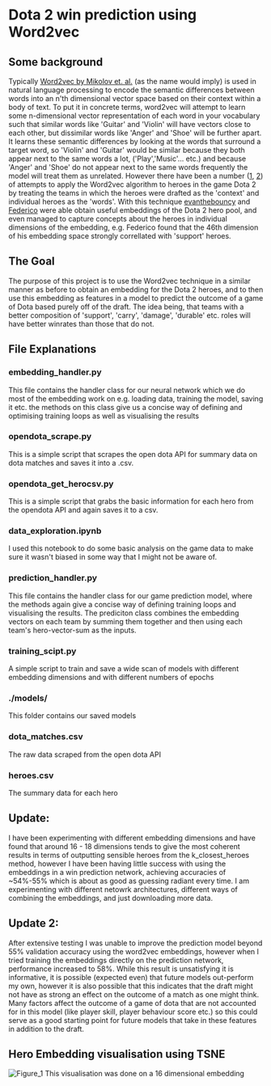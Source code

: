 # Dota 2 win prediction using Word2vec

## Some background
Typically [Word2vec by Mikolov et. al.](https://papers.nips.cc/paper/5021-distributed-representations-of-words-and-phrases-and-their-compositionality.pdf) (as the name would imply) is used in natural language processing to encode the semantic differences between words into an n'th dimensional vector space based on their context within a body of text. To put it in concrete terms, word2vec will attempt to learn some n-dimensional vector representation of each word in your vocabulary such that similar words like 'Guitar' and 'Violin' will have vectors close to each other, but dissimilar words like 'Anger' and 'Shoe' will be further apart. It learns these semantic differences by looking at the words that surround a target word, so 'Violin' and 'Guitar' would be similar because they both appear next to the same words a lot, ('Play','Music'... etc.) and because 'Anger' and 'Shoe' do not appear next to the same words frequently the model will treat them as unrelated. However there have been a number ([1](https://github.com/evanthebouncy/dota_hero_semantic_embedding), [2](http://federicov.github.io/word-embeddings-and-dota2.html)) of attempts to apply the Word2vec algorithm to heroes in the game Dota 2 by treating the teams in which the heroes were drafted as the 'context' and individual heroes as the 'words'. With this technique [evanthebouncy](https://github.com/evanthebouncy) and [Federico](http://federicov.github.io/author/federico-vaggi.html) were able obtain useful embeddings of the Dota 2 hero pool, and even managed to capture concepts about the heroes in individual dimensions of the embedding, e.g. Federico found that the 46th dimension of his embedding space strongly correllated with 'support' heroes.

## The Goal
The purpose of this project is to use the Word2vec technique in a similar manner as before to obtain an embedding for the Dota 2 heroes, and to then use this embedding as features in a model to predict the outcome of a game of Dota based purely off of the draft. The idea being, that teams with a better composition of 'support', 'carry', 'damage', 'durable' etc. roles will have better winrates than those that do not.

## File Explanations

### embedding_handler.py

This file contains the handler class for our neural network which we do most of the embedding work on e.g. loading data, training the model, saving it etc. the methods on this class give us a concise way of defining and optimising training loops as well as visualising the results

### opendota_scrape.py

This is a simple script that scrapes the open dota API for summary data on dota matches and saves it into a .csv.

### opendota_get_herocsv.py

This is a simple script that grabs the basic information for each hero from the opendota API and again saves it to a csv.

### data_exploration.ipynb

I used this notebook to do some basic analysis on the game data to make sure it wasn't biased in some way that I might not be aware of.

### prediction_handler.py

This file contains the handler class for our game prediction model, where the methods again give a concise way of defining training loops and visualising the results. The prediciton class combines the embedding vectors on each team by summing them together and then using each team's hero-vector-sum as the inputs.

### training_scipt.py

A simple script to train and save a wide scan of models with different embedding dimensions and with different numbers of epochs

### ./models/

This folder contains our saved models

### dota_matches.csv

The raw data scraped from the open dota API

### heroes.csv

The summary data for each hero

## Update:
I have been experimenting with different embedding dimensions and have found that around 16 - 18 dimensions tends to give the most coherent results in terms of outputting sensible heroes from the k_closest_heroes method, however I have been having little success with using the embeddings in a win prediction network, achieving accuracies of ~54%-55% which is about as good as guessing radiant every time. I am experimenting with different netowrk architectures, different ways of combining the embeddings, and just downloading more data.

## Update 2:
After extensive testing I was unable to improve the prediction model beyond 55% validation accuracy using the word2vec embeddings, however when I tried training the embeddings directly on the prediction network, performance increased to 58%. While this result is unsatisfying it is informative, it is possible (expected even) that future models out-perform my own, however it is also possible that this indicates that the draft might not have as strong an effect on the outcome of a match as one might think. Many factors affect the outcome of a game of dota that are not accounted for in this model (like player skill, player behaviour score etc.) so this could serve as a good starting point for future models that take in these features in addition to the draft.

## Hero Embedding visualisation using TSNE
![Figure_1](https://user-images.githubusercontent.com/49737274/57620267-9af3f180-75cb-11e9-866f-111dc06d5a3e.png)
This visualisation was done on a 16 dimensional embedding
